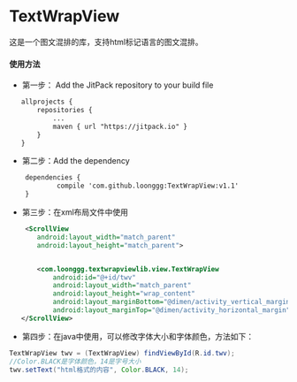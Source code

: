 # TextWrapView

这是一个图文混排的库，支持html标记语言的图文混排。

#### 使用方法
* 第一步： Add the JitPack repository to your build file 
 ```xml
 	allprojects {
		repositories {
			...
			maven { url "https://jitpack.io" }
		}
	}
 ```
* 第二步：Add the dependency  
```xml
 	dependencies {
	        compile 'com.github.loonggg:TextWrapView:v1.1'
	}
 ```
* 第三步：在xml布局文件中使用
 ```xml
     <ScrollView
        android:layout_width="match_parent"
        android:layout_height="match_parent">


        <com.loonggg.textwrapviewlib.view.TextWrapView
            android:id="@+id/twv"
            android:layout_width="match_parent"
            android:layout_height="wrap_content"
            android:layout_marginBottom="@dimen/activity_vertical_margin"
            android:layout_marginTop="@dimen/activity_horizontal_margin" />
    </ScrollView>
 ```
* 第四步：在java中使用，可以修改字体大小和字体颜色，方法如下：
```java
TextWrapView twv = (TextWrapView) findViewById(R.id.twv);
//Color.BLACK是字体颜色，14是字号大小
twv.setText("html格式的内容", Color.BLACK, 14);
```
